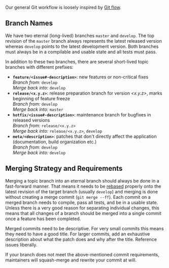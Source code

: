Our general Git workflow is loosely inspired by [Git flow](https://www.atlassian.com/git/tutorials/comparing-workflows#gitflow-workflow).

## Branch Names

We have two eternal (long-lived) branches `master` and `develop`. The top revision of the `master` branch always represents the latest released version whereas `develop` points to the latest development version. Both branches must always be in a compilable and usable state and all tests must pass.

In addition to these two branches, there are several short-lived topic branches with different prefixes:

- **`feature/<issue#-description>`**: new features or non-critical fixes<br>
   *Branch from:* `develop`<br>
   *Merge back into:* `develop` 
- **`release/<x.y.z>`**: release preparation branch for version *&lt;x.y.z&gt;*, marks beginning of feature freeze<br>
   *Branch from:* `develop`<br>
   *Merge back into:* `master`
- **`hotfix/<issue#-description>`**: maintenance branch for bugfixes in released versions<br>
   *Branch from:* `release/<x.y.z>`<br>
   *Merge back into:* `release/<x.y.z>`, `develop`
- **`meta/<description>`**: patches that don't directly affect the application (documentation, build organization etc.)<br>
   *Branch from:* `develop`<br>
   *Merge back into:* `develop`

## Merging Strategy and Requirements

Merging a topic branch into an eternal branch should always be done in a fast-forward manner. That means it needs to be [rebased](https://git-scm.com/docs/git-rebase) properly onto the latest revision of the target branch (usually `develop`) and merging is done without creating a merge commit (`git merge --ff`). Each commit on a merged branch needs to compile, pass all tests, and be in a usable state. Unless there is a very good reason for separating individual changes, this means that all changes of a branch should be merged into a single commit once a feature has been completed.

Merged commits need to be descriptive. For very small commits this means they need to have a good title. For larger commits, add an exhaustive description about what the patch does and why after the title. Reference issues liberally.

If your branch does not meet the above-mentioned commit requirements, maintainers will squash-merge and rewrite your commit at will.